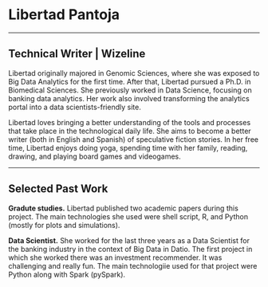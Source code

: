 # Libertad Pantoja
---
## Technical Writer | Wizeline

Libertad originally majored in Genomic Sciences, where she was exposed to Big Data Analytics for the first time. After that, Libertad pursued a Ph.D. in Biomedical Sciences. She previously worked in Data Science, focusing on banking data analytics. Her work also involved transforming the analytics portal into a data scientists-friendly site.

Libertad loves bringing a better understanding of the tools and processes that take place in the technological daily life. She aims to become a better writer (both in English and Spanish) of speculative fiction stories. In her free time, Libertad enjoys doing yoga, spending time with her family, reading, drawing, and playing board games and videogames. 

---
## Selected Past Work

**Gradute studies.** Libertad published two academic papers during this project. The main technologies she used were shell script, R, and Python (mostly for plots and simulations).

**Data Scientist.** She worked for the last three years as a Data Scientist for the banking industry in the context of Big Data in Datio. The first project in which she worked there was an investment recommender. It was challenging and really fun. The main technologiie used for that project were Python along with Spark (pySpark).